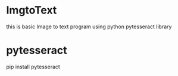 # ImgtoText
this is basic Image to text  program using python pytesseract library 
# pytesseract 
pip install pytesseract
